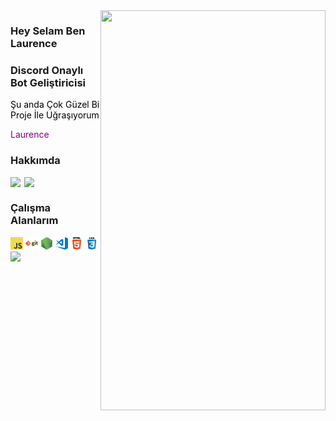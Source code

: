 <img src="https://cdn.discordapp.com/attachments/785848607751405589/838961506683060254/20210504_051247.gif" align="right" width="360" height="640">

### Hey Selam Ben Laurence

###  Discord Onaylı Bot Geliştiricisi


<font color="black" > Şu anda Çok Güzel Bi Proje İle Uğraşıyorum </font>


<font color="purple" > Laurence</font>

### Hakkımda

[<img  width="22" src="https://brandslogos.com/wp-content/uploads/images/discord-logo-vector.svg" align="left" />][Discord]
[<img  width="22" src="https://upload.wikimedia.org/wikipedia/commons/thumb/e/e7/Instagram_logo_2016.svg/768px-Instagram_logo_2016.svg.png" align="left" />][Instagram]


<br />

### Çalışma Alanlarım
   <code><img height="20" src="https://raw.githubusercontent.com/github/explore/80688e429a7d4ef2fca1e82350fe8e3517d3494d/topics/javascript/javascript.png"></code>
   <code><img height="20" src="https://raw.githubusercontent.com/github/explore/80688e429a7d4ef2fca1e82350fe8e3517d3494d/topics/git/git.png"></code>
   <code><img height="20" src="https://raw.githubusercontent.com/github/explore/80688e429a7d4ef2fca1e82350fe8e3517d3494d/topics/nodejs/nodejs.png"></code>
   <code><img height="20" src="https://raw.githubusercontent.com/github/explore/80688e429a7d4ef2fca1e82350fe8e3517d3494d/topics/visual-studio-code/visual-studio-code.png"></code>
   <code><img height="20" src="https://raw.githubusercontent.com/github/explore/80688e429a7d4ef2fca1e82350fe8e3517d3494d/topics/html/html.png"></code>
   <code><img height="20" src="https://raw.githubusercontent.com/github/explore/80688e429a7d4ef2fca1e82350fe8e3517d3494d/topics/css/css.png"></code>
   <code><img height="20" src="https://camo.githubusercontent.com/c10bbec541caa795eee7a0ada0415e2fe7c04b4f89aaa8ebc76e1d1ac2ede1d6/68747470733a2f2f696d672e69636f6e73382e636f6d2f636f6c6f722f3435322f6d6f6e676f64622e706e67"></code>

</p>
<br />  

[Discord]: https://discord.gg/marino
[Instagram]: https://www.instagram.com/laurencediyebiri/?hl=tr
